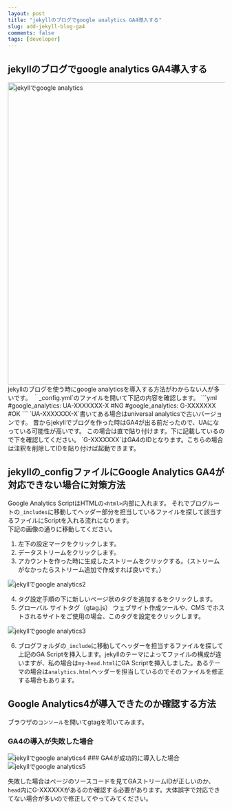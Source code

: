 ```yaml
---
layout: post
title: "jekyllのブログでgoogle analytics GA4導入する"
slug: add-jekyll-blog-ga4
comments: false
tags: [developer]
---
```

## jekyllのブログでgoogle analytics GA4導入する
<img src="https://drive.google.com/uc?export=view&id=11PGGZrXOSYSkbMxiM-p1vwqZoOxan8wR" alt="jekyllでgoogle analytics" width="700">
jekyllのブログを使う時にgoogle analyticsを導入する方法がわからない人が多いです。  
｀_config.yml`のファイルを開いて下記の内容を確認します。  
```yml
#google_analytics:      UA-XXXXXXX-X  #NG
#google_analytics:      G-XXXXXXX  #OK
```
`UA-XXXXXXX-X`書いてある場合はuniversal analyticsで古いバージョンです。  
昔からjekyllでブログを作った時はGA4が出る前だったので、UAになっている可能性が高いです。  
この場合は直で貼り付けます。下に記載しているので下を確認してください。  
`G-XXXXXXX`はGA4のIDとなります。こちらの場合は注釈を削除してIDを貼り付けば起動できます。  
<script async src="https://pagead2.googlesyndication.com/pagead/js/adsbygoogle.js?client=ca-pub-7886659064712565"
     crossorigin="anonymous"></script>
<!-- 디스플레이 광고 -->
<ins class="adsbygoogle"
     style="display:block"
     data-ad-client="ca-pub-7886659064712565"
     data-ad-slot="1939383573"
     data-ad-format="auto"
     data-full-width-responsive="true"></ins>
<script>
     (adsbygoogle = window.adsbygoogle || []).push({});
</script>
  
## jekyllの_configファイルにGoogle Analytics GA4が対応できない場合に対策方法
Google Analytics ScriptはHTMLの`<html>`内部に入れます。
それでブログルートの`_includes`に移動してヘッダー部分を担当しているファイルを探して該当するファイルにScriptを入れる流れになります。  
下記の画像の通りに移動してください。  
1. 左下の設定マークをクリックします。  
2. データストリームをクリックします。  
3. アカウントを作った時に生成したストリームをクリックする。（ストリームがなかったらストリーム追加で作成すれば良いです。）    
    
<img src="https://drive.google.com/uc?export=view&id=12sT_B0E7xMfAdgMr0jUXIAqH4XHAyAks" alt="jekyllでgoogle analytics2">
    
4. タグ設定手順の下に新しいページ状のタグを追加するをクリックします。  
5. グローバル サイトタグ（gtag.js） ウェブサイト作成ツールや、CMS でホストされるサイトをご使用の場合、このタグを設定をクリックします。  

<img src="https://drive.google.com/uc?export=view&id=1GUDRiy1unNy2_wzY8rhytKXD9QHu0MMX" alt="jekyllでgoogle analytics3">
    

6. ブログフォルダの`_include`に移動してヘッダーを担当するファイルを探して上記のGA Scriptを挿入します。jekyllのテーマによってファイルの構成が違いますが、私の場合は`my-head.html`にGA Scriptを挿入しました。あるテーマの場合は`analytics.html`ヘッダーを担当しているのでそのファイルを修正する場合もあります。  
<script async src="https://pagead2.googlesyndication.com/pagead/js/adsbygoogle.js?client=ca-pub-7886659064712565"
     crossorigin="anonymous"></script>
<!-- 디스플레이 광고 -->
<ins class="adsbygoogle"
     style="display:block"
     data-ad-client="ca-pub-7886659064712565"
     data-ad-slot="1939383573"
     data-ad-format="auto"
     data-full-width-responsive="true"></ins>
<script>
     (adsbygoogle = window.adsbygoogle || []).push({});
</script>
  
## Google Analytics4が導入できたのか確認する方法
ブラウザの`コンソール`を開いてgtagを叩いてみます。  
### GA4の導入が失敗した場合
<img src="https://drive.google.com/uc?export=view&id=1N2CVGmg7gtuHZA8ItkQULbHhdWcQEuwh" alt="jekyllでgoogle analytics4">
### GA4が成功的に導入した場合
<img src="https://drive.google.com/uc?export=view&id=1R-OoO6KGl8fbaDCU_PPOD9N6bAI7ANM1" alt="jekyllでgoogle analytics5">

失敗した場合はページのソースコードを見てGAストリームIDが正しいのか、`head`内にG-XXXXXXがあるのか確認する必要があります。大体誤字で対応できてない場合が多いので修正してやってみてください。  